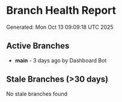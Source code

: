# Branch Health Report
Generated: Mon Oct 13 09:09:18 UTC 2025

## Active Branches
- **main** - 3 days ago by Dashboard Bot

## Stale Branches (>30 days)
No stale branches found
